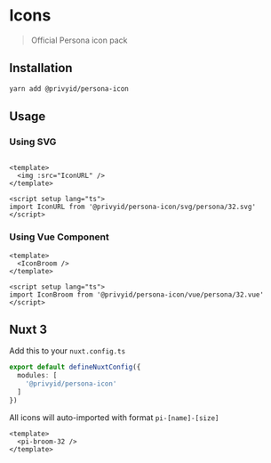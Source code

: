 <script setup>
import IconURL from '@privyid/persona-icon/svg/persona/32.svg'
import IconBroom from '@privyid/persona-icon/vue/persona/32.vue'
</script>

# Icons

> Official Persona icon pack

## Installation

```sh
yarn add @privyid/persona-icon
```

## Usage

### Using SVG

<preview>
  <img :src="IconURL" />
</preview>

```vue
<template>
  <img :src="IconURL" />
</template>

<script setup lang="ts">
import IconURL from '@privyid/persona-icon/svg/persona/32.svg'
</script>
```

### Using Vue Component

<preview>
  <IconBroom />
</preview>

```vue
<template>
  <IconBroom />
</template>

<script setup lang="ts">
import IconBroom from '@privyid/persona-icon/vue/persona/32.vue'
</script>
```

## Nuxt 3

Add this to your `nuxt.config.ts`

```ts
export default defineNuxtConfig({
  modules: [
    '@privyid/persona-icon'
  ]
})
```

All icons will auto-imported with format `pi-[name]-[size]`

```vue
<template>
  <pi-broom-32 />
</template>
```
